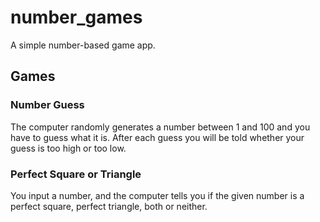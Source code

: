 # number_games

A simple number-based game app.

## Games

### Number Guess

The computer randomly generates a number between 1 and 100 and you have to guess what it is. After each guess you will 
be told whether your guess is too high or too low.

### Perfect Square or Triangle

You input a number, and the computer tells you if the given number is a perfect square, perfect triangle, both or 
neither.